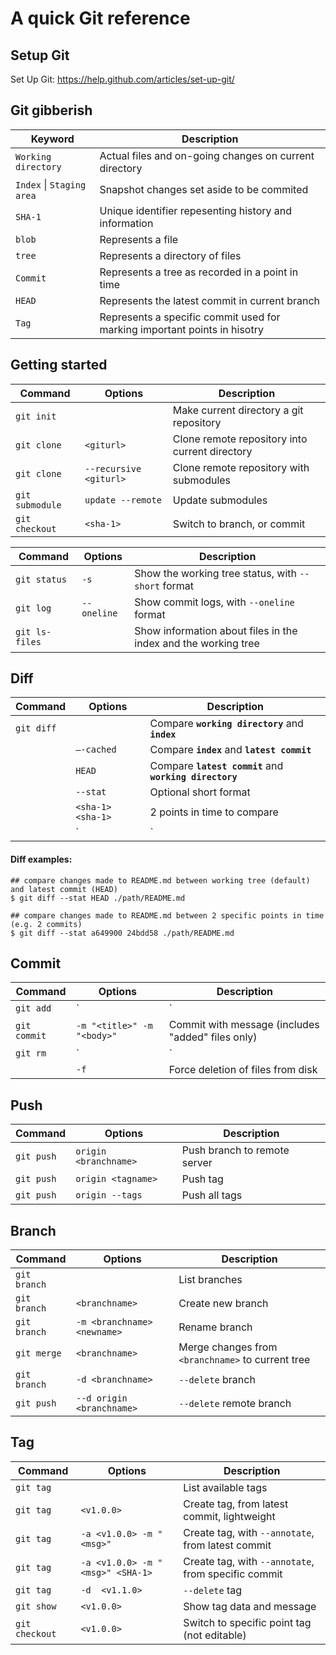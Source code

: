 
# A quick Git reference

## Setup Git

Set Up Git: https://help.github.com/articles/set-up-git/

## Git gibberish 

| Keyword | Description |
|-------|-------------|
| `Working directory` | Actual files and on-going changes on current directory |
| `Index` \| `Staging area` | Snapshot changes set aside to be commited |
| `SHA-1`             | Unique identifier repesenting history and information |
| `blob`              | Represents a file  |
| `tree`              | Represents a directory of files |
| `Commit`            | Represents a tree as recorded in a point in time  |
| `HEAD`              | Represents the latest commit in current branch  |
| `Tag`               | Represents a specific commit used for marking important points in hisotry |


## Getting started

| Command     | Options     | Description |
|-------------|-------------|---------------------------------------------------------|
| `git init`    |             | Make current directory a git repository |
| `git clone`   | `<giturl>`  | Clone remote repository into current directory |
| `git clone`   | `--recursive <giturl>`  | Clone remote repository with submodules |
| `git submodule` | `update --remote` | Update submodules |
| `git checkout`| `<sha-1>`  | Switch to branch, or commit |

| Command     | Options     | Description |
|-------------|-------------|---------------------------------------------------------|
| `git status`  | `-s`        | Show the working tree status, with `--short` format |
| `git log`     | `--oneline` | Show commit logs, with `--oneline` format |
| `git ls-files`|             | Show information about files in the index and the working tree |

## Diff

| Command     | Options     | Description |
|-------------|-------------|---------------------------------------------------------|
| `git diff`  |             | Compare **`working directory`** and **`index`** |
|             | `–-cached`  | Compare **`index`** and **`latest commit`** |
|             | `HEAD`      | Compare **`latest commit`** and **`working directory`** |
|             | `--stat`    | Optional short format |
|             | `<sha-1> <sha-1>` | 2 points in time to compare |
|             | `<dir> | <file>` | Compare whole directory or limit to file |

#### Diff examples:

```shell
## compare changes made to README.md between working tree (default) and latest commit (HEAD)
$ git diff --stat HEAD ./path/README.md

## compare changes made to README.md between 2 specific points in time (e.g. 2 commits)
$ git diff --stat a649900 24bdd58 ./path/README.md
```

## Commit

| Command     | Options     | Description |
|-------------|-------------|---------------------------------------------------------|
| `git add`         | `<file> | <path>`   |  Add files to staging area  |
| `git commit`      | `-m "<title>" -m "<body>"`  |  Commit with message (includes "added" files only) |
| `git rm`          | `<file> | <path>`   |  Remove files from the working tree and from the index |
|                   | `-f`                |  Force deletion of files from disk |

## Push

| Command     | Options     | Description |
|-------------|-------------|---------------------------------------------------------|
| `git push`         | `origin <branchname>`  |  Push branch to remote server  |
| `git push`         | `origin <tagname>`     |  Push tag  |
| `git push`         | `origin --tags`        |  Push all tags  |

## Branch

| Command     | Options     | Description |
|-------------|-------------|---------------------------------------------------------|
| `git branch`        |                   | List branches |
| `git branch`        | `<branchname>`    | Create new branch |
| `git branch`        | `-m <branchname> <newname>` | Rename branch |
| `git merge`         | `<branchname>`    | Merge changes from `<branchname>` to current tree |
| `git branch`        | `-d <branchname>` | `--delete` branch |
| `git push`          | `--d origin <branchname>` | `--delete` remote branch |


## Tag

| Command     | Options     | Description |
|-------------|-------------|---------------------------------------------------------|
| `git tag`           |                   | List available tags |
| `git tag`           | `<v1.0.0>`        | Create tag, from latest commit, lightweight |
| `git tag`           | `-a <v1.0.0> -m "<msg>"` | Create tag, with `--annotate`, from latest commit |
| `git tag`           | `-a <v1.0.0> -m "<msg>" <SHA-1>` | Create tag, with `--annotate`, from specific commit |
| `git tag`           | `-d  <v1.1.0>`    | `--delete` tag |
| `git show`          | `<v1.0.0>`        | Show tag data and message |
| `git checkout`      | `<v1.0.0>`        | Switch to specific point tag (not editable) |


